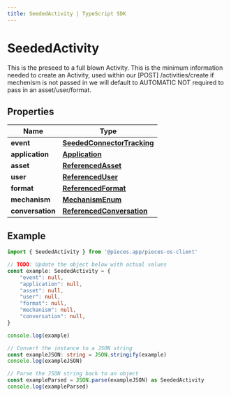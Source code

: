 ```yaml
---
title: SeededActivity | TypeScript SDK
---
```



# SeededActivity

This is the preseed to a full blown Activity.  This is the minimum information needed to create an Activity, used within our [POST] /activities/create  if mechenism is not passed in we will default to AUTOMATIC  NOT required to pass in an asset/user/format.

## Properties

Name | Type
------------ | -------------
**event** | [**SeededConnectorTracking**](SeededConnectorTracking)
**application** | [**Application**](Application)
**asset** | [**ReferencedAsset**](ReferencedAsset)
**user** | [**ReferencedUser**](ReferencedUser)
**format** | [**ReferencedFormat**](ReferencedFormat)
**mechanism** | [**MechanismEnum**](MechanismEnum)
**conversation** | [**ReferencedConversation**](ReferencedConversation)

## Example

```typescript
import { SeededActivity } from '@pieces.app/pieces-os-client'

// TODO: Update the object below with actual values
const example: SeededActivity = {
    "event": null,
    "application": null,
    "asset": null,
    "user": null,
    "format": null,
    "mechanism": null,
    "conversation": null,
}

console.log(example)

// Convert the instance to a JSON string
const exampleJSON: string = JSON.stringify(example)
console.log(exampleJSON)

// Parse the JSON string back to an object
const exampleParsed = JSON.parse(exampleJSON) as SeededActivity
console.log(exampleParsed)
```


